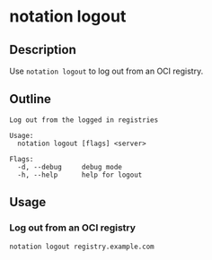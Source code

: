 # notation logout

## Description

Use `notation logout` to log out from an OCI registry.

## Outline

```text
Log out from the logged in registries

Usage:
  notation logout [flags] <server>

Flags:
  -d, --debug     debug mode
  -h, --help      help for logout
```

## Usage

### Log out from an OCI registry

```shell
notation logout registry.example.com
```
